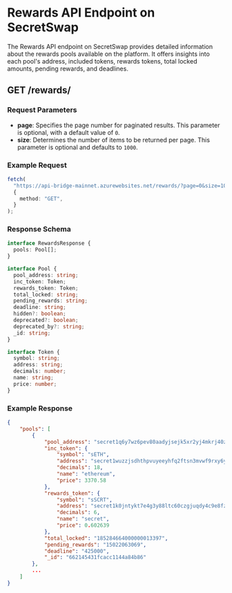 # Rewards API Endpoint on SecretSwap

The Rewards API endpoint on SecretSwap provides detailed information about the rewards pools available on the platform. It offers insights into each pool's address, included tokens, rewards tokens, total locked amounts, pending rewards, and deadlines.

## GET /rewards/

### Request Parameters

- **page**: Specifies the page number for paginated results. This parameter is optional, with a default value of `0`.
- **size**: Determines the number of items to be returned per page. This parameter is optional and defaults to `1000`.

### Example Request

```ts
fetch(
  "https://api-bridge-mainnet.azurewebsites.net/rewards/?page=0&size=1000",
  {
    method: "GET",
  }
);
```

### Response Schema

```ts
interface RewardsResponse {
  pools: Pool[];
}

interface Pool {
  pool_address: string;
  inc_token: Token;
  rewards_token: Token;
  total_locked: string;
  pending_rewards: string;
  deadline: string;
  hidden?: boolean;
  deprecated?: boolean;
  deprecated_by?: string;
  _id: string;
}

interface Token {
  symbol: string;
  address: string;
  decimals: number;
  name: string;
  price: number;
}
```

### Example Response

```json
{
    "pools": [
        {
            "pool_address": "secret1q6y7wz6pev80aadyjsejk5xr2yj4mkrj40zrvn",
            "inc_token": {
                "symbol": "sETH",
                "address": "secret1wuzzjsdhthpvuyeeyhfq2ftsn3mvwf9rxy6ykw",
                "decimals": 18,
                "name": "ethereum",
                "price": 3370.58
            },
            "rewards_token": {
                "symbol": "sSCRT",
                "address": "secret1k0jntykt7e4g3y88ltc60czgjuqdy4c9e8fzek",
                "decimals": 6,
                "name": "secret",
                "price": 0.602639
            },
            "total_locked": "185284664000000013397",
            "pending_rewards": "15022063069",
            "deadline": "425000",
            "_id": "662145431fcacc1144a84b86"
        },
        ...
    ]
}
```
